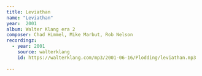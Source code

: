 ```yaml
---
title: Leviathan
name: "Leviathan"
year:  2001
album: Walter Klang era 2
composer: Chad Himmel, Mike Marbut, Rob Nelson
recordingz:
  - year: 2001
    source: walterklang
    id: https://walterklang.com/mp3/2001-06-16/Plodding/leviathan.mp3
 
---
```


